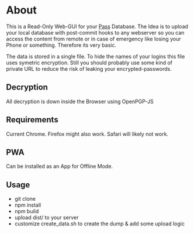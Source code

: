 # About

This is a Read-Only Web-GUI for your [Pass](https://www.passwordstore.org/) Database.
The Idea is to upload your local database with post-commit hooks to any webserver so you can access the content from remote or in case of emergency like losing your Phone or something. Therefore its very basic.

The data is stored in a single file. To hide the names of your logins this file uses symetric encryption. Still you should probably use some kind of private URL to reduce the risk of leaking your encrypted-passwords.

## Decryption
All decryption is down inside the Browser using OpenPGP-JS

## Requirements 
Current Chrome. Firefox might also work. Safari will likely not work.

## PWA
Can be installed as an App for Offline Mode.

## Usage
* git clone
* npm install
* npm build
* upload dist/ to your server
* customize create_data.sh to create the dump & add some upload logic
